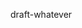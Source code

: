 ﻿<ietf>draft-whatever 
<title>Document Title 
<abbrev>Short Title 
<version>00 

<ipr>trust200902 
<area>sec 
<publisher>Internet Engineering Task Force (IETF)
<status>Standards Track

<category>Standards Track 
<author>Alice Cryptographer 
    <fullname>Alice Cryptographer 
    <initials>A. 
    <organization>Example Inc. 
    <surname>Alice 
    <email>Alice@example.com 

<keyword>Add Keywords here. 

=Abstract

Documents must have an abstract. 

=Definitions 

==Requirements Language 

The key words "MUST", "MUST NOT", "REQUIRED", "SHALL", "SHALL NOT",
"SHOULD", "SHOULD NOT", "RECOMMENDED", "MAY", and "OPTIONAL" in this document
are to be interpreted as described in RFC 2119 [RFC2119]. 

=Level 1 Heading 

Paragraphs are separated by a blank line. Normative references are
specified like this [RFC2119], informative references like this [RFC1984].
References to Internet RFCs, drafts and W3C documents are resolved from the
xml.resource.org repository. 

Links to external bibliography files from the text are currently only
supported in  the HTML and xml2rfc formats and use the syntax: 

<?bibliography file=filename.xml cache=true?> 

if the cache=true flag is set, any new references that are resolved will
be added to your  local references file. This reduces load on the
servers and allows offline processing for those of you who write drafts on
their way to/from IETF meetings. 

I have since realized that it is better to specify the biblography cache
on the command line since everyone will want to put theirs in a
different place: 

[[
rfctool example.md /cache=~/.rfctoolcache.xml
]]

Level 2 Sub Heading ===Level 3 Sub Heading (up to 6 levels are
supported) 

Preformatted paragraphs are specified using the following syntax 

[[
Preformatted text goes here.

All markup ignored until close sequence.

Escape sequences are [.[  ]]
]]

=Lists, etc 



 Bulleted list item 





 Numbered list item 





Defined Term 

Definition 

=Not currently supported in Markdown or Word format but supported in the code 





 Tables 

 Internal document references 

 Comments 

 Bold font 

 Table of concordances of MUST/SHOULD/MAY language 

 Including text from other document files. 

The last is a big one for me. I generate my drafts using code generation
tools that compile the specification text, the example code and any
schemas that might be required from a single master schema. Example messages,
test vectors, etc. are then generated from the example code. This
ensures that the text and examples in the  document are consistent and the
document is consistent with the reference code. This tool is also on
SourceForge, see Protogen. 

=Meta Tag Definitions 

In general the tag definitions are the same as for xml2rfc. 





ietf [identifier] 

Declare the document an IETF document  

category 

Informational, Experimental, Standards Track, etc 

ipr 

Tags as for xml2rfc (trust200902 ... ) 

area 

Tags as for xml2rfc (trust200902 ... ) 

title 

Document Title 

abbrev 

Short Title 

version 

Version number 

year, month, date 

Publication date, defaults to the current day. 

author 

Begins an author definition block, the following lastname, etc. will be
added to this one 

lastname, initials, firstname, organization, email 

Additional details on current author. All the xml2rfc tags are defined 

keyword 

Keywords 

=How Do I? 

Q: Specify where to put the references section?. 

A: You don't, it is placed automatically when references are specified
in the text. 

Q: Specify whether to include a table of contents or not. 

A: You don't the reader needs one whether you think they do or not. 

Q: Specify comments 

A: Not currently supported. It would be good to have a link to the
documentation on the  Web in this tempate I guess. 

Q: Include images? 

A: When the IETF document submissions process has a mechanism to support
images, I will update this tool. My Bootmaker project has tools for
importing images from Visio, Powerpoint and Excel. 

Q: What about an option to submit the draft to the IETF? 

A: I have been thinking about that possibility. A Web Services interface
to the submissions system is really required to make the scheme work
well. Though this might well be required when we get to submissions with
images. 


